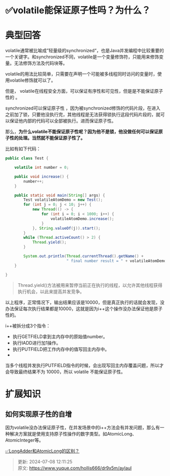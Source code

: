 # ✅volatile能保证原子性吗？为什么？

# 典型回答
volatile通常被比喻成”轻量级的synchronized“，也是Java并发编程中比较重要的一个关键字。和synchronized不同，volatile是一个变量修饰符，只能用来修饰变量。无法修饰方法及代码块等。



volatile的用法比较简单，只需要在声明一个可能被多线程同时访问的变量时，使用volatile修饰就可以了。



但是， volatile在线程安全方面，可以保证有序性和可见性，但是是不能保证原子性的 。



synchronized可以保证原子性 ，因为被synchronized修饰的代码片段，在进入之前加了锁，只要他没执行完，其他线程是无法获得锁执行这段代码片段的，就可以保证他内部的代码可以全部被执行。进而保证原子性。



那么，**为什么volatile不能保证原子性呢？因为他不是锁，他没做任何可以保证原子性的处理。当然就不能保证原子性了。**





比如有如下代码：



```java
public class Test {

    volatile int number = 0;

    public void increase() {
        number++;
    }

    public static void main(String[] args) {
        Test volatileAtomDemo = new Test();
        for (int j = 0; j < 10; j++) {
            new Thread(() -> {
                for (int i = 0; i < 1000; i++) {
                    volatileAtomDemo.increase();
                }
            }, String.valueOf(j)).start();
        }
        while (Thread.activeCount() > 2) {
            Thread.yield();
        }

        System.out.println(Thread.currentThread().getName() +
                           " final number result = " + volatileAtomDemo.number);
    }

}
```



> Thread.yield()方法被用来暂停当前正在执行的线程，以允许其他线程获得执行机会，以此来提高并发竞争。
>



以上程序，正常情况下，输出结果应该是10000，但是真正执行的话就会发现，没办法保证每次执行结果都是10000，这就是因为i++这个操作没办法保证他是原子性的。

i++被拆分成3个指令：

+ 执行GETFIELD拿到主内存中的原始值number。
+ 执行IADD进行加1操作。
+ 执行PUTFIELD把工作内存中的值写回主内存中。
+ 

当多个线程并发执行PUTFIELD指令的时候，会出现写回主内存覆盖问题，所以才会导致最终结果不为 10000，所以 volatile 不能保证原子性。



# 扩展知识


## 如何实现原子性的自增


因为volatile没办法保证原子性，在并发场景中的i++方法会有并发问题，那么有一种解决方案就是使用支持原子性操作的数字类型。如AtomicLong、AtomicInteger等。





[✅LongAdder和AtomicLong的区别？](https://www.yuque.com/hollis666/dr9x5m/dhzyrg)



> 更新: 2024-07-08 12:11:25  
> 原文: <https://www.yuque.com/hollis666/dr9x5m/aylaul>